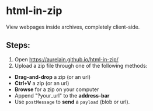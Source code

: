 # html-in-zip
View webpages inside archives, completely client-side.

## Steps:
1. Open https://aurelain.github.io/html-in-zip/
2. Upload a zip file through one of the following methods:
- **Drag-and-drop** a zip (or an url)
- **Ctrl+V** a zip (or an url)
- **Browse** for a zip on your computer
- Append "?your_url" to the **address-bar**
- Use `postMessage` to **send** a `payload` (blob or url).
